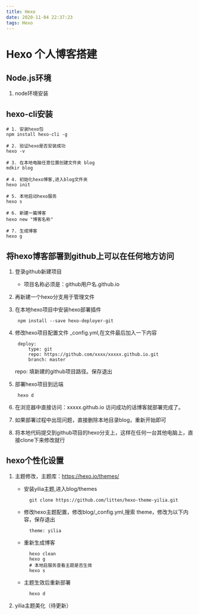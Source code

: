 ```yaml
---
title: Hexo
date: 2020-11-04 22:37:23
tags: Hexo
---
```


# Hexo 个人博客搭建

<!-- more -->

## Node.js环境

1. node环境安装


## hexo-cli安装
```
# 1. 安装hexo包 
npm install hexo-cli -g

# 2. 验证hexo是否安装成功
hexo -v

# 3. 在本地电脑任意位置创建文件夹 blog
mdkir blog

# 4. 初始化hexo博客,进入blog文件夹
hexo init

# 5. 本地启动hexo服务
hexo s

# 6. 新建一篇博客 
hexo new "博客名称"

# 7. 生成博客
hexo g

```

## 将hexo博客部署到github上可以在任何地方访问

1. 登录github新建项目
    * 项目名称必须是：github用户名.github.io

1. 再新建一个hexo分支用于管理文件


1. 在本地hexo项目中安装hexo部署插件

        npm install --save hexo-deployer-git

1. 修改hexo项目配置文件 _config.yml,在文件最后加入一下内容

        deploy:
            type: git
            repo: https://github.com/xxxx/xxxxx.github.io.git
            branch: master

    repo: 填新建的github项目路径。保存退出

1. 部署hexo项目到远端

        hexo d

1. 在浏览器中直接访问：xxxxx.github.io
    访问成功的话博客就部署完成了。
    
1. 如果部署过程中出现问题，直接删除本地目录blog，重新开始即可

1. 将本地代码提交到github项目的hexo分支上，这样在任何一台其他电脑上，直接clone下来修改就行



## hexo个性化设置

1. 主题修改，主题库：https://hexo.io/themes/

    * 安装yilia主题,进入blog/themes


            git clone https://github.com/litten/hexo-theme-yilia.git

    * 修改hexo主题配置，修改blog/_config.yml,搜索 theme，修改为以下内容，保存退出

            theme: yilia


    * 重新生成博客

            hexo clean
            hexo g
            # 本地启服务查看主题是否生效
            hexo s
    
    * 主题生效后重新部署

            hexo d

2. yilia主题美化（待更新）